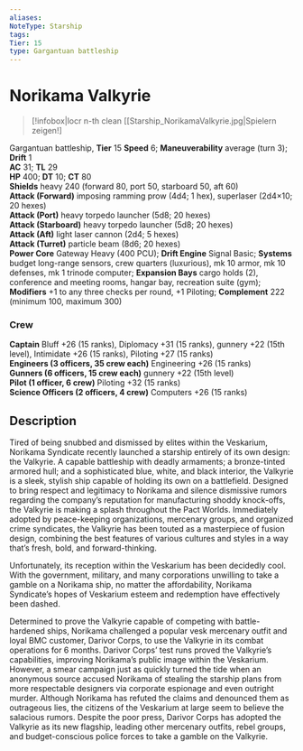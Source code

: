 ```yaml
---
aliases: 
NoteType: Starship
tags: 
Tier: 15
type: Gargantuan battleship
---
```


# Norikama Valkyrie

> [!infobox|locr n-th clean
>  [[Starship_NorikamaValkyrie.jpg|Spielern zeigen!]
> 
Gargantuan battleship, **Tier** 15 
**Speed** 6; **Maneuverability** average (turn 3); **Drift** 1  
**AC** 31; **TL** 29  
**HP** 400; **DT** 10; **CT** 80  
**Shields** heavy 240 (forward 80, port 50, starboard 50, aft 60)  
**Attack (Forward)** imposing ramming prow (4d4; 1 hex), superlaser (2d4×10; 20 hexes)  
**Attack (Port)** heavy torpedo launcher (5d8; 20 hexes)  
**Attack (Starboard)** heavy torpedo launcher (5d8; 20 hexes)  
**Attack (Aft)** light laser cannon (2d4; 5 hexes)  
**Attack (Turret)** particle beam (8d6; 20 hexes)  
**Power Core** Gateway Heavy (400 PCU); **Drift Engine** Signal Basic; **Systems** budget long-range sensors, crew quarters (luxurious), mk 10 armor, mk 10 defenses, mk 1 trinode computer; **Expansion Bays** cargo holds (2), conference and meeting rooms, hangar bay, recreation suite (gym); **Modifiers** +1 to any three checks per round, +1 Piloting; **Complement** 222 (minimum 100, maximum 300)

### Crew

**Captain** Bluff +26 (15 ranks), Diplomacy +31 (15 ranks), gunnery +22 (15th level), Intimidate +26 (15 ranks), Piloting +27 (15 ranks)  
**Engineers (3 officers, 35 crew each)** Engineering +26 (15 ranks)  
**Gunners (6 officers, 15 crew each)** gunnery +22 (15th level)  
**Pilot (1 officer, 6 crew)** Piloting +32 (15 ranks)  
**Science Officers (2 officers, 4 crew)** Computers +26 (15 ranks)

## Description

Tired of being snubbed and dismissed by elites within the Veskarium, Norikama Syndicate recently launched a starship entirely of its own design: the Valkyrie. A capable battleship with deadly armaments; a bronze-tinted armored hull; and a sophisticated blue, white, and black interior, the Valkyrie is a sleek, stylish ship capable of holding its own on a battlefield. Designed to bring respect and legitimacy to Norikama and silence dismissive rumors regarding the company’s reputation for manufacturing shoddy knock-offs, the Valkyrie is making a splash throughout the Pact Worlds. Immediately adopted by peace-keeping organizations, mercenary groups, and organized crime syndicates, the Valkyrie has been touted as a masterpiece of fusion design, combining the best features of various cultures and styles in a way that’s fresh, bold, and forward-thinking.  
  
Unfortunately, its reception within the Veskarium has been decidedly cool. With the government, military, and many corporations unwilling to take a gamble on a Norikama ship, no matter the affordability, Norikama Syndicate’s hopes of Veskarium esteem and redemption have effectively been dashed.  
  
Determined to prove the Valkyrie capable of competing with battle-hardened ships, Norikama challenged a popular vesk mercenary outfit and loyal BMC customer, Darivor Corps, to use the Valkyrie in its combat operations for 6 months. Darivor Corps’ test runs proved the Valkyrie’s capabilities, improving Norikama’s public image within the Veskarium. However, a smear campaign just as quickly turned the tide when an anonymous source accused Norikama of stealing the starship plans from more respectable designers via corporate espionage and even outright murder. Although Norikama has refuted the claims and denounced them as outrageous lies, the citizens of the Veskarium at large seem to believe the salacious rumors. Despite the poor press, Darivor Corps has adopted the Valkyrie as its new flagship, leading other mercenary outfits, rebel groups, and budget-conscious police forces to take a gamble on the Valkyrie.
